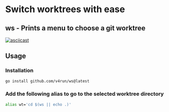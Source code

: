 # Switch worktrees with ease

## ws - Prints a menu to choose a git worktree

[![asciicast](https://asciinema.org/a/531887.svg)](https://asciinema.org/a/531887)

## Usage

### Installation

```bash
go install github.com/v4run/ws@latest
```

### Add the following alias to go to the selected worktree directory

```bash
alias wt='cd $(ws || echo .)'
```
